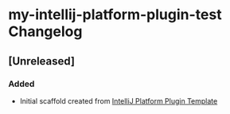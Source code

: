 <!-- Keep a Changelog guide -> https://keepachangelog.com -->

# my-intellij-platform-plugin-test Changelog

## [Unreleased]
### Added
- Initial scaffold created from [IntelliJ Platform Plugin Template](https://github.com/JetBrains/intellij-platform-plugin-template)
